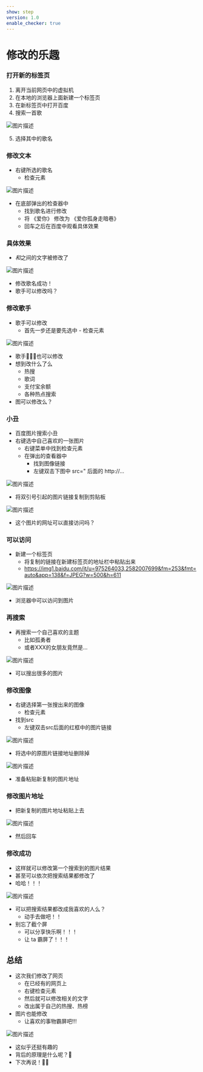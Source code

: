 ```yaml
---
show: step
version: 1.0
enable_checker: true
---
```


# 修改的乐趣

### 打开新的标签页

1. 离开当前网页中的虚拟机
2. 在本地的浏览器上面新建一个标签页
3. 在新标签页中打开百度
4. 搜索一首歌

![图片描述](https://doc.shiyanlou.com/courses/uid1190679-20220906-1662470579566)

5. 选择其中的歌名

### 修改文本

- 右键所选的歌名
	- 检查元素

![图片描述](https://doc.shiyanlou.com/courses/uid1190679-20220906-1662470651024)

- 在底部弹出的检查器中
	- 找到歌名进行修改
	- 将 《爱你》 修改为 《爱你孤身走暗巷》
	- 回车之后在百度中观看具体效果

### 具体效果

- <em>和</em>之间的文字被修改了

![图片描述](https://doc.shiyanlou.com/courses/uid1190679-20221206-1670290730812)

- 修改歌名成功！
- 歌手可以修改吗？

### 修改歌手

- 歌手可以修改
	- 首先一步还是要先选中 - 检查元素

![图片描述](https://doc.shiyanlou.com/courses/uid1190679-20221118-1668777603432)

- 歌手🧑🏻‍🎤也可以修改
- 想到改什么了么
  - 热搜
  - 歌词
  - 支付宝余额
  - 各种热点搜索
- 图可以修改么？

### 小丑

- 百度图片搜索小丑
- 右键选中自己喜欢的一张图片
  - 右键菜单中找到检查元素
  - 在弹出的查看器中
	  - 找到图像链接
	  - 左键双击下图中 src=" 后面的 http://...

![图片描述](https://doc.shiyanlou.com/courses/uid1190679-20220906-1662471756826)

- 将双引号引起的图片链接复制到剪贴板

![图片描述](https://doc.shiyanlou.com/courses/uid1190679-20221206-1670291483167)

- 这个图片的网址可以直接访问吗？

### 可以访问

- 新建一个标签页
	- 将复制的链接在新建标签页的地址栏中粘贴出来
	- <https://img1.baidu.com/it/u=975264033,2582007699&fm=253&fmt=auto&app=138&f=JPEG?w=500&h=611>

![图片描述](https://doc.shiyanlou.com/courses/uid1190679-20220906-1662471812215)

- 浏览器中可以访问到图片

### 再搜索

- 再搜索一个自己喜欢的主题
	- 比如孤勇者
	- 或者XXX的女朋友竟然是...

![图片描述](https://doc.shiyanlou.com/courses/uid1190679-20220906-1662471206026)

- 可以搜出很多的图片

### 修改图像

- 右键选择第一张搜出来的图像
  - 检查元素
- 找到src
  - 左键双击src后面的红框中的图片链接

![图片描述](https://doc.shiyanlou.com/courses/uid1190679-20221206-1670291787606)

- 将选中的原图片链接地址删除掉

![图片描述](https://doc.shiyanlou.com/courses/uid1190679-20221206-1670291883173)

- 准备粘贴新复制的图片地址

### 修改图片地址

- 把新复制的图片地址粘贴上去

![图片描述](https://doc.shiyanlou.com/courses/uid1190679-20220906-1662471516493)

- 然后回车

### 修改成功

- 这样就可以修改第一个搜索到的图片结果
- 甚至可以依次把搜索结果都修改了
- 哈哈！！！

![图片描述](https://doc.shiyanlou.com/courses/uid1190679-20220906-1662471612120)

- 可以把搜索结果都改成我喜欢的人么？
	- 动手去做吧！！
- 别忘了截个屏
	- 可以分享快乐啊！！！
	- 让 ta 霸屏了！！！

## 总结

- 这次我们修改了网页
  - 在已经有的网页上
  - 右键检查元素
  - 然后就可以修改相关的文字
  - 改出属于自己的热搜、热榜
- 图片也能修改
  - 让喜欢的事物霸屏吧!!!

![图片描述](https://doc.shiyanlou.com/courses/uid1190679-20221118-1668777754983)

- 这似乎还挺有趣的
- 背后的原理是什么呢？🤔
- 下次再说！👋🏻
